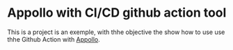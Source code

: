 <h1>Appollo with CI/CD github action tool</h1>

This is a project is an exemple, with thhe objective the show how to use use thhe Github Action with [Appollo](https://duckduckgo.com "The best search engine for privacy").